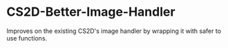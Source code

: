 # CS2D-Better-Image-Handler
Improves on the existing CS2D's image handler by wrapping it with safer to use functions.
